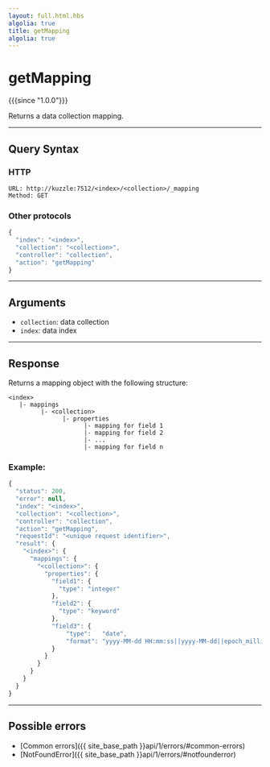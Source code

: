 ```yaml
---
layout: full.html.hbs
algolia: true
title: getMapping
algolia: true
---
```


# getMapping

{{{since "1.0.0"}}}

Returns a data collection mapping.

---

## Query Syntax

### HTTP

```http
URL: http://kuzzle:7512/<index>/<collection>/_mapping
Method: GET
```

### Other protocols


```js
{
  "index": "<index>",
  "collection": "<collection>",
  "controller": "collection",
  "action": "getMapping"
}
```

---

## Arguments

* `collection`: data collection
* `index`: data index

---

## Response

Returns a mapping object with the following structure:

```
<index>
   |- mappings
         |- <collection>
               |- properties
                     |- mapping for field 1
                     |- mapping for field 2
                     |- ...
                     |- mapping for field n
```

### Example:

```javascript
{
  "status": 200,
  "error": null,
  "index": "<index>",
  "collection": "<collection>",
  "controller": "collection",
  "action": "getMapping",
  "requestId": "<unique request identifier>",
  "result": {
    "<index>": {
      "mappings": {
        "<collection>": {
          "properties": {
            "field1": { 
              "type": "integer"
            },
            "field2": {
              "type": "keyword"
            },
            "field3": {
                "type":   "date",
                "format": "yyyy-MM-dd HH:mm:ss||yyyy-MM-dd||epoch_millis"
            }
          }
        }
      }
    }
  }
}
```

---

## Possible errors

- [Common errors]({{ site_base_path }}api/1/errors/#common-errors)
- [NotFoundError]({{ site_base_path }}api/1/errors/#notfounderror)

